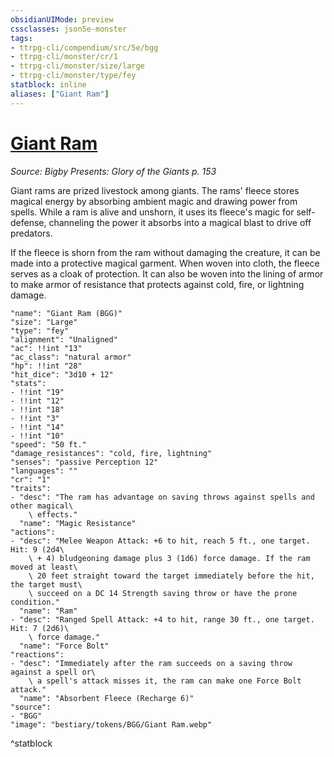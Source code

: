 ```yaml
---
obsidianUIMode: preview
cssclasses: json5e-monster
tags:
- ttrpg-cli/compendium/src/5e/bgg
- ttrpg-cli/monster/cr/1
- ttrpg-cli/monster/size/large
- ttrpg-cli/monster/type/fey
statblock: inline
aliases: ["Giant Ram"]
---
```

# [Giant Ram](3-Compendium\CLI\bestiary\fey/giant-ram-bgg.md)
*Source: Bigby Presents: Glory of the Giants p. 153*  

Giant rams are prized livestock among giants. The rams' fleece stores magical energy by absorbing ambient magic and drawing power from spells. While a ram is alive and unshorn, it uses its fleece's magic for self-defense, channeling the power it absorbs into a magical blast to drive off predators.

If the fleece is shorn from the ram without damaging the creature, it can be made into a protective magical garment. When woven into cloth, the fleece serves as a cloak of protection. It can also be woven into the lining of armor to make armor of resistance that protects against cold, fire, or lightning damage.

```statblock
"name": "Giant Ram (BGG)"
"size": "Large"
"type": "fey"
"alignment": "Unaligned"
"ac": !!int "13"
"ac_class": "natural armor"
"hp": !!int "28"
"hit_dice": "3d10 + 12"
"stats":
- !!int "19"
- !!int "12"
- !!int "18"
- !!int "3"
- !!int "14"
- !!int "10"
"speed": "50 ft."
"damage_resistances": "cold, fire, lightning"
"senses": "passive Perception 12"
"languages": ""
"cr": "1"
"traits":
- "desc": "The ram has advantage on saving throws against spells and other magical\
    \ effects."
  "name": "Magic Resistance"
"actions":
- "desc": "Melee Weapon Attack: +6 to hit, reach 5 ft., one target. Hit: 9 (2d4\
    \ + 4) bludgeoning damage plus 3 (1d6) force damage. If the ram moved at least\
    \ 20 feet straight toward the target immediately before the hit, the target must\
    \ succeed on a DC 14 Strength saving throw or have the prone condition."
  "name": "Ram"
- "desc": "Ranged Spell Attack: +4 to hit, range 30 ft., one target. Hit: 7 (2d6)\
    \ force damage."
  "name": "Force Bolt"
"reactions":
- "desc": "Immediately after the ram succeeds on a saving throw against a spell or\
    \ a spell's attack misses it, the ram can make one Force Bolt attack."
  "name": "Absorbent Fleece (Recharge 6)"
"source":
- "BGG"
"image": "bestiary/tokens/BGG/Giant Ram.webp"
```
^statblock